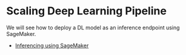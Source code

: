 # Scaling Deep Learning Pipeline

We will see how to deploy a DL model as an inference endpoint using SageMaker.

* [Inferencing using SageMaker](./sagemaker/README.md)
